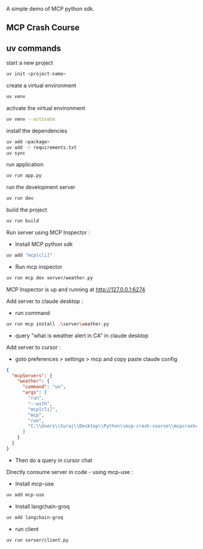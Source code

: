 A simple demo of MCP python sdk.

## MCP Crash Course


## uv commands

start a new project
```bash
uv init <project-name>
```

create a virtual environment
```bash
uv venv
```

activate the virtual environment
```bash
uv venv --activate
```

install the dependencies
```bash
uv add <package>
uv add -r requirements.txt
uv sync
```

run application
```bash
uv run app.py
```

run the development server
```bash
uv run dev
```

build the project
```bash
uv run build
```

Run server using MCP Inspector :

- Install MCP python sdk

```bash
uv add "mcp[cli]"
```

- Run mcp inspector

```bash
uv run mcp dev server/weather.py
```

MCP Inspector is up and running at http://127.0.0.1:6274

Add server to claude desktop :

- run command
```bash
uv run mcp install .\server\weather.py
```
- query "what is weather alert in CA" in claude desktop

Add server to cursor :

- goto preferences > settings > mcp and copy paste claude config
```json
{
  "mcpServers": {
    "weather": {
      "command": "uv",
      "args": [
        "run",
        "--with",
        "mcp[cli]",
        "mcp",
        "run",
        "C:\\Users\\Suraj\\Desktop\\Python\\mcp-crash-course\\mcpcrashcourse\\server\\weather.py"
      ]
    }
  }
}
```
- Then do a query in cursor chat


Directly consume server in code - using mcp-use :

- Install mcp-use

```bash
uv add mcp-use
```

- Install langchain-groq

```bash
uv add langchain-groq
```

- run client

```bash
uv run server/client.py
```